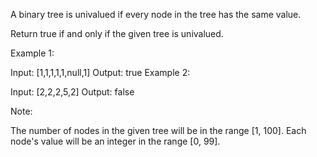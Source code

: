 A binary tree is univalued if every node in the tree has the same value.

Return true if and only if the given tree is univalued.

Example 1:

Input: [1,1,1,1,1,null,1]
Output: true
Example 2:

Input: [2,2,2,5,2]
Output: false

Note:

The number of nodes in the given tree will be in the range [1, 100].
Each node's value will be an integer in the range [0, 99].
